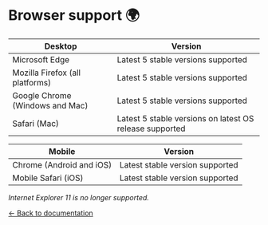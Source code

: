 # Browser support 🌍

| Desktop                              | Version                                                 |
| ------------------------------------ | ------------------------------------------------------- |
| Microsoft Edge                       | Latest 5 stable versions supported                      |
| Mozilla Firefox (all platforms)      | Latest 5 stable versions supported                      |
| Google Chrome (Windows and Mac)      | Latest 5 stable versions supported                      |
| Safari (Mac)                         | Latest 5 stable versions on latest OS release supported |

| Mobile                   | Version                                                   |
| ------------------------ | --------------------------------------------------------- |
| Chrome (Android and iOS) | Latest stable version supported                           |
| Mobile Safari (iOS)      | Latest stable version supported                           |

_Internet Explorer 11 is no longer supported._

[← Back to documentation](/README.md#documentation-)
